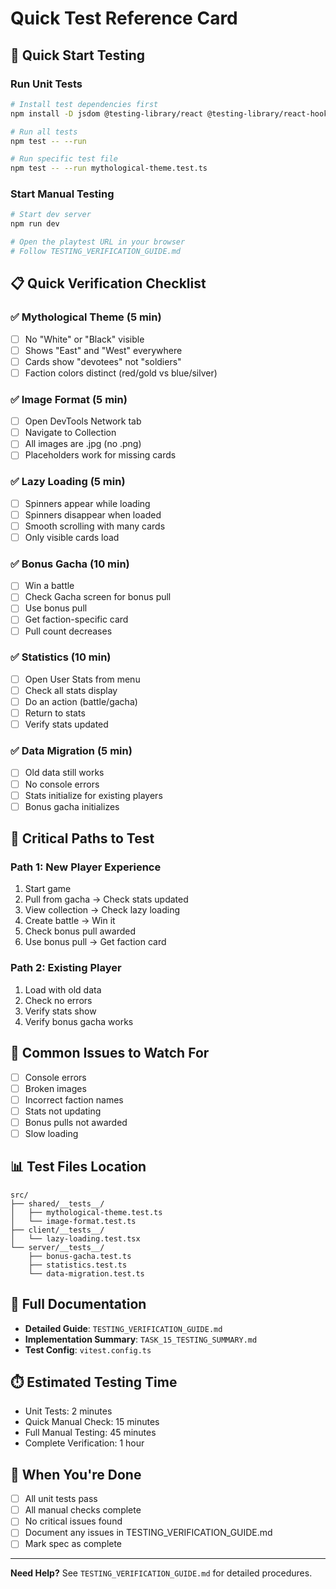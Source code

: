# Quick Test Reference Card

## 🚀 Quick Start Testing

### Run Unit Tests
```bash
# Install test dependencies first
npm install -D jsdom @testing-library/react @testing-library/react-hooks

# Run all tests
npm test -- --run

# Run specific test file
npm test -- --run mythological-theme.test.ts
```

### Start Manual Testing
```bash
# Start dev server
npm run dev

# Open the playtest URL in your browser
# Follow TESTING_VERIFICATION_GUIDE.md
```

## 📋 Quick Verification Checklist

### ✅ Mythological Theme (5 min)
- [ ] No "White" or "Black" visible
- [ ] Shows "East" and "West" everywhere
- [ ] Cards show "devotees" not "soldiers"
- [ ] Faction colors distinct (red/gold vs blue/silver)

### ✅ Image Format (5 min)
- [ ] Open DevTools Network tab
- [ ] Navigate to Collection
- [ ] All images are .jpg (no .png)
- [ ] Placeholders work for missing cards

### ✅ Lazy Loading (5 min)
- [ ] Spinners appear while loading
- [ ] Spinners disappear when loaded
- [ ] Smooth scrolling with many cards
- [ ] Only visible cards load

### ✅ Bonus Gacha (10 min)
- [ ] Win a battle
- [ ] Check Gacha screen for bonus pull
- [ ] Use bonus pull
- [ ] Get faction-specific card
- [ ] Pull count decreases

### ✅ Statistics (10 min)
- [ ] Open User Stats from menu
- [ ] Check all stats display
- [ ] Do an action (battle/gacha)
- [ ] Return to stats
- [ ] Verify stats updated

### ✅ Data Migration (5 min)
- [ ] Old data still works
- [ ] No console errors
- [ ] Stats initialize for existing players
- [ ] Bonus gacha initializes

## 🎯 Critical Paths to Test

### Path 1: New Player Experience
1. Start game
2. Pull from gacha → Check stats updated
3. View collection → Check lazy loading
4. Create battle → Win it
5. Check bonus pull awarded
6. Use bonus pull → Get faction card

### Path 2: Existing Player
1. Load with old data
2. Check no errors
3. Verify stats show
4. Verify bonus gacha works

## 🐛 Common Issues to Watch For

- [ ] Console errors
- [ ] Broken images
- [ ] Incorrect faction names
- [ ] Stats not updating
- [ ] Bonus pulls not awarded
- [ ] Slow loading

## 📊 Test Files Location

```
src/
├── shared/__tests__/
│   ├── mythological-theme.test.ts
│   └── image-format.test.ts
├── client/__tests__/
│   └── lazy-loading.test.tsx
└── server/__tests__/
    ├── bonus-gacha.test.ts
    ├── statistics.test.ts
    └── data-migration.test.ts
```

## 📖 Full Documentation

- **Detailed Guide**: `TESTING_VERIFICATION_GUIDE.md`
- **Implementation Summary**: `TASK_15_TESTING_SUMMARY.md`
- **Test Config**: `vitest.config.ts`

## ⏱️ Estimated Testing Time

- Unit Tests: 2 minutes
- Quick Manual Check: 15 minutes
- Full Manual Testing: 45 minutes
- Complete Verification: 1 hour

## 🎉 When You're Done

- [ ] All unit tests pass
- [ ] All manual checks complete
- [ ] No critical issues found
- [ ] Document any issues in TESTING_VERIFICATION_GUIDE.md
- [ ] Mark spec as complete

---

**Need Help?** See `TESTING_VERIFICATION_GUIDE.md` for detailed procedures.
